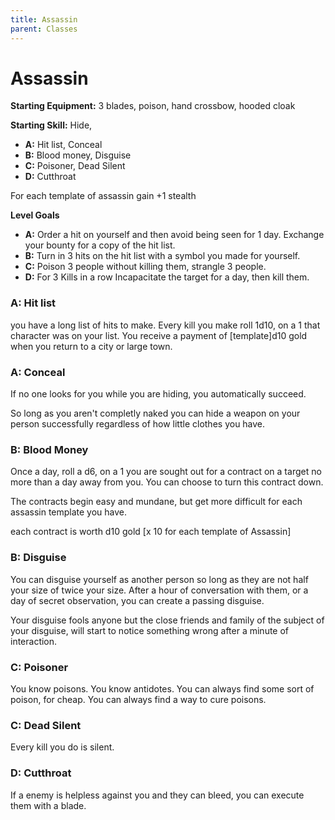 ```yaml
---
title: Assassin
parent: Classes
---
```

# Assassin

**Starting Equipment:** 3 blades, poison, hand crossbow, hooded cloak

**Starting Skill:** Hide, 

+ **A:** Hit list,  Conceal
+ **B:** Blood money, Disguise
+ **C:** Poisoner, Dead Silent
+ **D:** Cutthroat

For each template of assassin gain +1 stealth

**Level Goals**

+ **A:** Order a hit on yourself and then avoid being seen for 1 day. Exchange
  your bounty for a copy of the hit list. 
+ **B:** Turn in 3 hits on the hit list with a symbol you made for yourself. 
+ **C:** Poison 3 people without killing them, strangle 3 people. 
+ **D:** For 3 Kills in a row Incapacitate the target for a day, then kill
  them.


### A: Hit list

you have a long list of hits to make. Every kill you make roll 1d10, on a 1
that character was on your list. You receive a payment of [template]d10 gold when you
return to a city or large town.


### A: Conceal

If no one looks for you while you are hiding, you automatically succeed. 

So long as you aren't completly naked you can hide a weapon on your person
successfully regardless of how little clothes you have. 

### B: Blood Money

Once a day, roll a d6, on a 1 you are sought out for a contract on a target
no more than a day away from you.  You can choose to turn this contract down.

The contracts begin easy and mundane, but get more difficult for each 
assassin template you have. 

each contract is worth d10 gold [x 10 for each template of Assassin]

### B: Disguise

You can disguise yourself as another person so long as they are not half your
size of twice your size. 
After a hour of conversation with them, or a day of secret observation, you can 
create a passing disguise. 

Your disguise fools anyone but the close friends and family of the 
subject of your disguise, will start to notice something wrong after a minute
of interaction. 

### C: Poisoner

You know poisons. You know antidotes. 
You can always find some sort of poison, for cheap. 
You can always find a way to cure poisons. 

### C: Dead Silent

Every kill you do is silent. 

### D: Cutthroat 

If a enemy is helpless against you and they can bleed, 
you can execute them with a blade. 
